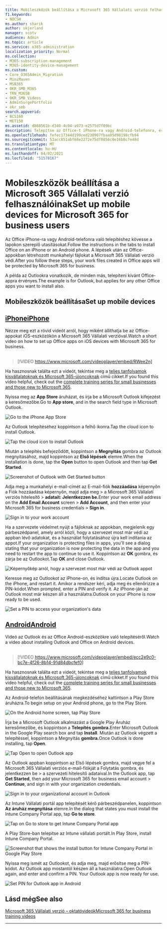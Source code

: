 ```yaml
---
title: Mobileszközök beállítása a Microsoft 365 Vállalati verzió felhasználóinak
f1.keywords:
- NOCSH
ms.author: sharik
author: skjerland
manager: scotv
audience: Admin
ms.topic: article
ms.service: o365-administration
localization_priority: Normal
ms.collection:
- M365-subscription-management
- M365-identity-device-management
ms.custom:
- Core_O365Admin_Migration
- MiniMaven
- MSB365
- OKR_SMB_M365
- TRN_M365B
- OKR_SMB_Videos
- AdminSurgePortfolio
- okr_smb
search.appverid:
- BCS160
- MET150
ms.assetid: d868561b-d340-4c04-a973-e2575d7f09bc
description: Telepítse az Office-t iPhone-ra vagy Android-telefonra, és az Office-appokban lévő munkahelyi fájljait a Microsoft 365 Vállalati verzió védi.
ms.openlocfilehash: fefec17344d199ced230907fbaa85d98198cfb94
ms.sourcegitcommit: 53acc851abf68e2272e75df0856c0e16b0c7e48d
ms.translationtype: MT
ms.contentlocale: hu-HU
ms.lasthandoff: 04/02/2021
ms.locfileid: "51578167"
---
```

# <a name="set-up-mobile-devices-for-microsoft-365-for-business-users"></a><span data-ttu-id="92a37-103">Mobileszközök beállítása a Microsoft 365 Vállalati verzió felhasználóinak</span><span class="sxs-lookup"><span data-stu-id="92a37-103">Set up mobile devices for Microsoft 365 for business users</span></span>

<span data-ttu-id="92a37-104">Az Office iPhone-ra vagy Android-telefonra való telepítéshez kövesse a lapokon szereplő utasításokat.</span><span class="sxs-lookup"><span data-stu-id="92a37-104">Follow the instructions in the tabs to install Office on an iPhone or an Android phone.</span></span> <span data-ttu-id="92a37-105">A lépések után az Office-appokban létrehozott munkahelyi fájlokat a Microsoft 365 Vállalati verzió védi.</span><span class="sxs-lookup"><span data-stu-id="92a37-105">After you follow these steps, your work files created in Office apps will be protected by Microsoft 365 for business.</span></span>

<span data-ttu-id="92a37-106">A példa az Outlookra vonatkozik, de minden más, telepíteni kívánt Office-appra érvényes.</span><span class="sxs-lookup"><span data-stu-id="92a37-106">The example is for Outlook, but applies for any other Office apps you want to install also.</span></span>
  
## <a name="set-up-mobile-devices"></a><span data-ttu-id="92a37-107">Mobileszközök beállítása</span><span class="sxs-lookup"><span data-stu-id="92a37-107">Set up mobile devices</span></span>

## <a name="iphone"></a>[<span data-ttu-id="92a37-108">iPhone</span><span class="sxs-lookup"><span data-stu-id="92a37-108">iPhone</span></span>](#tab/iPhone)
  
<span data-ttu-id="92a37-109">Nézze meg ezt a rövid videót arról, hogy miként állíthatja be az Office-appokat iOS-eszközökön a Microsoft 365 Vállalati verzióval.</span><span class="sxs-lookup"><span data-stu-id="92a37-109">Watch a short video on how to set up Office apps on iOS devices with Microsoft 365 for business.</span></span><br><br>

> [!VIDEO https://www.microsoft.com/videoplayer/embed/RWee2n] 

<span data-ttu-id="92a37-110">Ha hasznosnak találta ezt a videót, tekintse meg a [teljes tanfolyamok kisvállalatoknak és Microsoft 365-újoncoknak](https://support.microsoft.com/office/6ab4bbcd-79cf-4000-a0bd-d42ce4d12816) című cikket.</span><span class="sxs-lookup"><span data-stu-id="92a37-110">If you found this video helpful, check out the [complete training series for small businesses and those new to Microsoft 365](https://support.microsoft.com/office/6ab4bbcd-79cf-4000-a0bd-d42ce4d12816).</span></span>

<span data-ttu-id="92a37-111">Nyissa meg az **App Store** áruházat, és írja be a Microsoft Outlook kifejezést a keresőmezőbe.</span><span class="sxs-lookup"><span data-stu-id="92a37-111">Go to **App store**, and in the search field type in Microsoft Outlook.</span></span>
  
![Go to the iPhone App Store](../media/886913de-76e5-4883-8ed0-4eb3ec06188f.png)
  
<span data-ttu-id="92a37-113">Az Outlook telepítéséhez koppintson a felhő ikonra.</span><span class="sxs-lookup"><span data-stu-id="92a37-113">Tap the cloud icon to install Outlook.</span></span>
  
![Tap the cloud icon to install Outlook](../media/665e1620-948a-4ab8-b914-dca49530142c.png)
  
<span data-ttu-id="92a37-115">Miután a telepítés befejeződött, koppintson a **Megnyitás** gombra az Outlook megnyitásához, majd koppintson az **Első lépések** elemre.</span><span class="sxs-lookup"><span data-stu-id="92a37-115">When the installation is done, tap the **Open** button to open Outlook and then tap **Get Started**.</span></span>
  
![Screenshot of Outlook with Get Started button](../media/005bedec-ae50-4d75-b3bb-e7cef9e2561c.png)
  
<span data-ttu-id="92a37-117">Adja meg a munkahelyi e-mail-címét az E-mail-fiók **hozzáadása** képernyőn a Fiók hozzáadása képernyőn, majd adja meg \> a Microsoft 365 Vállalati verziós hitelesítő \> **adatait: Jelentkezzen be.**</span><span class="sxs-lookup"><span data-stu-id="92a37-117">Enter your work email address on the **Add Email Account** screen \> **Add Account**, and then enter your Microsoft 365 for business credentials \> **Sign in**.</span></span>
  
![Sign in to your work account](../media/3cef1fb5-7bec-4d3d-8542-872b731ce19f.png)
  
<span data-ttu-id="92a37-119">Ha a szervezete védelmet nyújt a fájloknak az appokban, megjelenik egy párbeszédpanel, amely arról közli, hogy a szervezet most már védi az appban lévő adatokat, és a használat folytatásához újra kell indítania az appot.</span><span class="sxs-lookup"><span data-stu-id="92a37-119">If your organization is protecting files in apps, you'll see a dialog stating that your organization is now protecting the data in the app and you need to restart the app to continue to use it.</span></span> <span data-ttu-id="92a37-120">Koppintson az **OK** gombra, és zárja be az Outlookot.</span><span class="sxs-lookup"><span data-stu-id="92a37-120">Tap **OK** and close Outlook.</span></span> 
  
![Képernyőkép arról, hogy a szervezet most már védi az Outlook appot](../media/fb4c1c84-b1e9-42e1-8070-c13dcf79fb09.png)
  
<span data-ttu-id="92a37-122">Keresse meg az Outlookot az iPhone-on, és indítsa újra.</span><span class="sxs-lookup"><span data-stu-id="92a37-122">Locate Outlook on the iPhone, and restart it.</span></span> <span data-ttu-id="92a37-123">Amikor a rendszer kéri, adja meg és ellenőrizze a PIN-kódot.</span><span class="sxs-lookup"><span data-stu-id="92a37-123">When prompted, enter a PIN and verify it.</span></span> <span data-ttu-id="92a37-124">Az iPhone-ján az Outlook most már készen áll a használatra.</span><span class="sxs-lookup"><span data-stu-id="92a37-124">Outlook on your iPhone is now ready to be used.</span></span>
  
![Set a PIN to access your organization's data](../media/64f2630b-3164-47a4-9dd6-ca0c29ed5fb3.png)
  
## <a name="android"></a>[<span data-ttu-id="92a37-126">Android</span><span class="sxs-lookup"><span data-stu-id="92a37-126">Android</span></span>](#tab/Android)
  
<span data-ttu-id="92a37-127">Videó az Outlook és az Office Android-eszközökre való telepítéséről.</span><span class="sxs-lookup"><span data-stu-id="92a37-127">Watch a video about installing Outlook and Office on Android devices.</span></span><br><br>

> [!VIDEO https://www.microsoft.com/videoplayer/embed/ecc2e9c0-bc7e-4f26-8b14-91d84dbcfef0] 

<span data-ttu-id="92a37-128">Ha hasznosnak találta ezt a videót, tekintse meg a [teljes tanfolyamok kisvállalatoknak és Microsoft 365-újoncoknak](https://support.microsoft.com/office/6ab4bbcd-79cf-4000-a0bd-d42ce4d12816) című cikket.</span><span class="sxs-lookup"><span data-stu-id="92a37-128">If you found this video helpful, check out the [complete training series for small businesses and those new to Microsoft 365](https://support.microsoft.com/office/6ab4bbcd-79cf-4000-a0bd-d42ce4d12816).</span></span>

<span data-ttu-id="92a37-129">Az Android-telefon beállításának megkezdéséhez kattintson a Play Store áruházra.</span><span class="sxs-lookup"><span data-stu-id="92a37-129">To begin setup on your Android phone, go to the Play Store.</span></span>
  
![On the Android home screen, tap Play Store](../media/93df88e7-c778-40e1-b35e-868ca6e97f6c.png)
  
<span data-ttu-id="92a37-131">Írja be a Microsoft Outlook alkalmazást a Google Play Áruház keresőmezőbe, és koppintson a **Telepítés gombra.**</span><span class="sxs-lookup"><span data-stu-id="92a37-131">Enter Microsoft Outlook in the Google Play search box and tap **Install**.</span></span> <span data-ttu-id="92a37-132">Miután az Outlook végzett a telepítéssel, koppintson a Megnyitás **gombra.**</span><span class="sxs-lookup"><span data-stu-id="92a37-132">Once Outlook is done installing, tap **Open**.</span></span>
  
![Tap Open to open Outlook app](../media/8b4c5937-8875-4b5a-a5b6-b8c6c9cd6240.png)
  
<span data-ttu-id="92a37-134">Az Outlook appban koppintson az Első lépések gombra, majd vegye fel a Microsoft 365 Vállalati verziós e-mail-fiókját a Folytatás gombra, és jelentkezzen be \> a szervezeti hitelesítő adataival.</span><span class="sxs-lookup"><span data-stu-id="92a37-134">In the Outlook app, tap **Get Started**, then add your Microsoft 365 for business email account \> **Continue**, and sign in with your organization credentials.</span></span>
  
![Sign in to your organizational account in Outlook](../media/18f67c66-4bab-4b99-94bd-080839312e29.png)
  
<span data-ttu-id="92a37-136">Az Intune Vállalati portál app telepítését kérő párbeszédpanelen, koppintson **Az áruház megnyitása** elemre.</span><span class="sxs-lookup"><span data-stu-id="92a37-136">In the dialog that states you must install the Intune Company Portal app, tap **Go to store**.</span></span>
  
![Tap on Go to store to get Intune Company Portal app](../media/a702d712-5622-45dd-a511-b1adaee63071.png)
  
<span data-ttu-id="92a37-138">A Play Store-ban telepítse az Intune vállalati portált.</span><span class="sxs-lookup"><span data-stu-id="92a37-138">In Play Store, install Intune Company Portal.</span></span>
  
![Screenshot that shows the install button for Intune Company Portal in Google Play Store](../media/5e0408f2-3f37-44dd-80ed-13ca2ac6df0c.png)
  
<span data-ttu-id="92a37-p105">Nyissa meg ismét az Outlookot, és adja meg, majd erősítse meg a PIN-kódot. Az Outlook app mostantól készen áll a használatra.</span><span class="sxs-lookup"><span data-stu-id="92a37-p105">Open Outlook again, and enter and confirm a PIN. Your Outlook app is now ready for use.</span></span>
  
![Set  PIN for Outlook app in Android](../media/edb91afb-f1ed-451a-bc6b-8ccba664e055.png)

## <a name="see-also"></a><span data-ttu-id="92a37-143">Lásd még</span><span class="sxs-lookup"><span data-stu-id="92a37-143">See also</span></span>

[<span data-ttu-id="92a37-144">Microsoft 365 Vállalati verzió – oktatóvideók</span><span class="sxs-lookup"><span data-stu-id="92a37-144">Microsoft 365 for business training videos</span></span>](https://support.microsoft.com/office/6ab4bbcd-79cf-4000-a0bd-d42ce4d12816)

---
